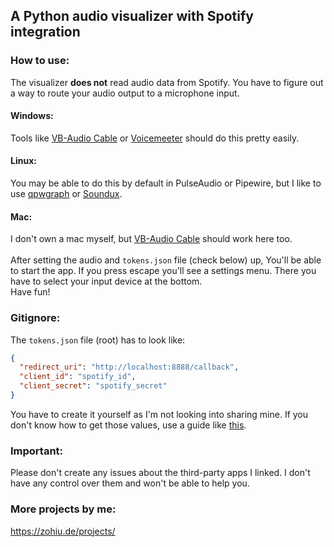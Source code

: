 ## A Python audio visualizer with Spotify integration

### How to use:
The visualizer **does not** read audio data from Spotify. You have to figure out a way to route your audio output to a microphone input.

#### Windows:
Tools like [VB-Audio Cable](https://vb-audio.com/Cable/index.htm) or [Voicemeeter](https://vb-audio.com/Voicemeeter/index.htm) should do this pretty easily.

#### Linux:
You may be able to do this by default in PulseAudio or Pipewire, but I  like to use [qpwgraph](https://gitlab.freedesktop.org/rncbc/qpwgraph) or [Soundux](https://soundux.rocks/).

#### Mac:
I don't own a mac myself, but [VB-Audio Cable](https://vb-audio.com/Cable/index.htm) should work here too.\
\
After setting the audio and `tokens.json` file (check below) up, You'll be able to start the app. If you press escape you'll see a settings menu. There you have to select your input device at the bottom.\
Have fun!

### Gitignore:
The `tokens.json` file (root) has to look like:
```json
{
  "redirect_uri": "http://localhost:8888/callback",
  "client_id": "spotify_id",
  "client_secret": "spotify_secret"
}
```
You have to create it yourself as I'm not looking into sharing mine. If you don't know how to get those values, use a guide like [this](https://medium.com/@maxtingle/getting-started-with-spotifys-api-spotipy-197c3dc6353b).

### Important:
Please don't create any issues about the third-party apps I linked. I don't have any control over them and won't be able to help you.

### More projects by me:
https://zohiu.de/projects/ 